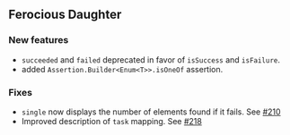 ## Ferocious Daughter

### New features

- `succeeded` and `failed` deprecated in favor of `isSuccess` and `isFailure`.
- added `Assertion.Builder<Enum<T>>.isOneOf` assertion.

### Fixes

- `single` now displays the number of elements found if it fails. See [#210](https://github.com/robfletcher/strikt/issues/210)
- Improved description of `task` mapping. See [#218](https://github.com/robfletcher/strikt/issues/218)

